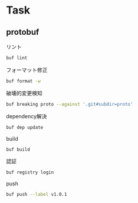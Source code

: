 # Task

## protobuf

リント
``` sh
buf lint
```

フォーマット修正
``` sh
buf format -w
```

破壊的変更検知
``` sh
buf breaking proto --against '.git#subdir=proto'
```

dependency解決
``` sh
buf dep update
```

build
``` sh
buf build
```

認証
``` sh
buf registry login
```

push
``` sh
buf push --label v1.0.1
```